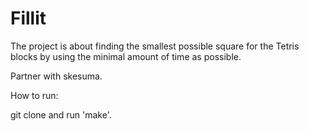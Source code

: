 # Fillit
The project is about finding the smallest possible square for the Tetris blocks by using the minimal amount of time as possible.

Partner with skesuma.

How to run:

git clone and run 'make'.
